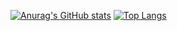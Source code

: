 [![Anurag's GitHub stats](https://github-readme-stats.vercel.app/api?username=milosilva&count_private=trueshow_icons=trueshow_icons=true&theme=DRACULA)](https://github.com/MiloSilva/github-readme-stats)
[![Top Langs](https://github-readme-stats.vercel.app/api/top-langs/?username=milosilva)](https://github.com/milosilva/github-readme-stats)
